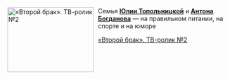 <!--2025-05-31 22:25:19-->
<div class="yb">
  <div class="rss kino_kino"><a href="https://www.kino-teatr.ru/video/50037/" title="«Второй брак». ТВ-ролик №2"><img src="https://www.kino-teatr.ru/video/7/3/50037/poster.jpg" width="196" height="147" align="left" hspace="5" style="margin: 0px 10px 0px 5px" alt="«Второй брак». ТВ-ролик №2"/></a>Семья <a href=https://www.kino-teatr.ru/kino/acter/w/ros/383973/bio/ target=_blank><strong>Юлии Топольницкой</strong></a> и <a href=https://www.kino-teatr.ru/kino/acter/m/ros/295764/bio/ target=_blank><strong>Антона Богданова</strong></a> — на правильном питании, на спорте и на юморе <p class="titl"><a href="https://www.kino-teatr.ru/video/50037/">«Второй брак». ТВ-ролик №2</a></p></div>
</div>
